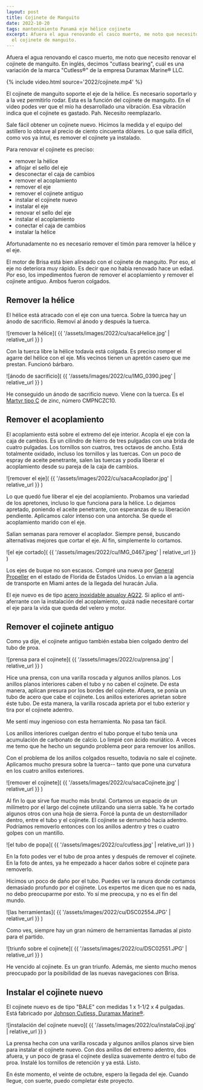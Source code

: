 ```yaml
---
layout: post
title: Cojinete de Manguito
date: 2022-10-20
tags: mantenimiento Panamá eje hélice cojinete
excerpt: Afuera el agua renovando el casco muerto, me noto que necesito renovar
  el cojinete de manguito.
---
```


Afuera el agua renovando el casco muerto, me noto que necesito renovar el
cojinete de manguito. En inglés, decimos "cutlass bearing", cuál es una
variación de la marca "Cutless®" de la empresa Duramax Marine® LLC.

{% include video.html source='2022/cojinete.mp4' %}

El cojinete de manguito soporte el eje de la hélice. Es necesario
soportarlo y a la vez permitirlo rodar. Esta es la función del cojinete
de manguito. En el video podes ver que el mío ha desarrollado una vibración.
Esa vibración indica que el cojinete es gastado. Pah. Necesito reemplazarlo.

Sale fácil obtener un cojinete nuevo. Hicimos la medida y el equipo del
astillero lo obtuve al precio de ciento cincuenta dólares. Lo que salía
difícil, como vos ya intuí, es remover el cojinete ya instalado.

Para renovar el cojinete es preciso:
- remover la hélice
- aflojar el sello del eje
- desconectar el caja de cambios
- remover el acoplamiento
- remover el eje
- remover el cojinete antiguo
- instalar el cojinete nuevo
- instalar el eje
- renovar el sello del eje
- instalar el acoplamiento
- conectar el caja de cambios
- instalar la hélice

Afortunadamente no es necesario remover el timón para remover la hélice y el
eje.

El motor de Brisa está bien alineado con el cojinete de manguito. Por eso, el
eje no deteriora muy rápido. Es decir que no había renovado hace un edad.  Por
eso, los impedimentos fueron de remover el acoplamiento y remover el cojinete
antiguo. Ambos fueron colgados.

## Remover la hélice

El hélice está atracado con el eje con una tuerca. Sobre la tuerca hay un
ánodo de sacrificio. Removí al ánodo y después la tuerca.

![remover la hélice](
  {{ '/assets/images/2022/cu/sacaHelice.jpg' | relative_url }}
)

Con la tuerca libre la hélice todavía está colgada. Es preciso romper el
agarre del hélice con el eje. Mis vecinos tienen un apretón casero que me
prestan. Funcionó bárbaro.

![ánodo de sacrificio](
  {{ '/assets/images/2022/cu/IMG_0390.jpeg' | relative_url }}
)

He conseguido un ánodo de sacrificio nuevo. Viene con la tuerca. Es el [Martyr
tipo C][martyr] de zinc, número CMPNCZC10.

[martyr]: https://martyranodes.com/product/propeller-nut-anodes/

## Remover el acoplamiento

El acoplamiento está sobre el extremo del eje interior.  Acopla el eje con la
caja de cambios.  Es un cilindro de hierro de tres pulgadas con una brida de
cuatro pulgadas.  Los tornillos son cuatros, tres octavos de ancho. Está
totalmente oxidado, incluso los tornillos y las tuercas. Con un poco de espray
de aceite penetrante, salen las tuercas y podía liberar el acoplamiento
desde su pareja de la caja de cambios.

![remover el eje](
  {{ '/assets/images/2022/cu/sacaAcoplador.jpg' | relative_url }}
)

Lo que quedó fue liberar el eje del acoplamiento.
Probamos una variedad de los apretones, incluso lo que funciona para la hélice.
Lo dejamos apretado, poniendo el aceite penetrante, con esperanzas de su
liberación pendiente. Aplicamos calor intenso con una antorcha. Se quede el
acoplamiento marido con el eje.

Salían semanas para remover el acoplador. Siempre pensé, buscando alternativas
mejores que cortar el eje. Al fin, simplemente lo cortamos.

![el eje cortado](
  {{ '/assets/images/2022/cu/IMG_0467.jpeg' | relative_url }}
)

Los ejes de buque no son escasos. Compré una nueva por [General Propeller][gprop]
en el estado de Florida de Estados Unidos. Lo envían a la agencia de transporte
en Miami antes de la llegada del huracán Julia.

[gprop]: https://www.generalpropeller.com/inboard-shaft

El eje nuevo es de tipo [acero inoxidable aqualoy AQ22][aq22]. Si aplico
el anti-aferrante con la instalación del acoplamiento, quizá nadie necesitaré
cortar el eje para la vida que queda del velero y motor.

[aq22]: https://heliceskelly.com/producto/aq22/

## Remover el cojinete antiguo

Como ya dije, el cojinete antiguo también estaba bien colgado dentro del
tubo de proa.

![prensa para el cojinete](
  {{ '/assets/images/2022/cu/prensa.jpg' | relative_url }}
)

Hice una prensa, con una varilla roscada y algunos anillos planos.  Los anillos
planos interiores caben el tubo y no caben el cojinete. De esta manera, aplican
presura por los bordes del cojinete.  Afuera, se ponía un tubo de acero que
cabe el cojinete. Los anillos exteriores aprietan sobre éste tubo. De esta
manera, la varilla roscada aprieta por el tubo exterior y tira por el cojinete
adentro.

Me sentí muy ingenioso con esta herramienta. No pasa tan fácil.

Los anillos interiores cuelgan dentro el tubo porque el tubo tenía una
acumulación de carbonato de calcio. Lo limpié con ácido muriático. A veces me
temo que he hecho un segundo problema peor para remover los anillos.

Con el problema de los anillos colgados resuelto, todavía no sale el
cojinete. Aplicamos mucho presura sobre la tuerca-- tanto que pone una
curvatura en los cuatro anillos exteriores.

![remover el cojinete](
  {{ '/assets/images/2022/cu/sacaCojinete.jpg' | relative_url }}
)

Al fin lo que sirve fue mucho más brutal.
Cortamos un espacio de un milímetro por el largo del cojinete utilizando una
sierra sable. Ya he cortado algunos otros con una hoja de sierra.
Forcé la punta de un destornillador dentro, entre el tubo y el cojinete.
El cojinete se derrumbó hacia adentro. Podríamos removerlo entonces con los
anillos adentro y tres o cuatro golpes con un mantillo.

![el tubo de popa](
  {{ '/assets/images/2022/cu/cutless.jpg' | relative_url }}
)

En la foto podes ver el tubo de proa antes y después de remover el cojinete.
En la foto de antes, ya he empezado a hacer daños sobre el cojinete para
removerlo.

Hicimos un poco de daño por el tubo. Puedes ver la ranura donde cortamos
demasiado profundo por el cojinete. Los expertos me dicen que no es nada,
no debo preocuparme por esto. Yo sí me preocupa, y no es el fin del mundo.

![las herramientas](
  {{ '/assets/images/2022/cu/DSC02554.JPG' | relative_url }}
)

Como ves, siempre hay un gran número de herramientas llamadas al pisto para el
partido.

![triunfo sobre el cojinete](
  {{ '/assets/images/2022/cu/DSC02551.JPG' | relative_url }}
)

He vencido al cojinete. Es un gran triunfo. Además, me siento mucho menos
preocupado por la posibilidad de las nuevas navegaciones con Brisa.

## Instalar el cojinete nuevo

El cojinete nuevo es de tipo "BALE" con medidas 1 x 1-1/2 x 4 pulgadas.
Está fabricado por [Johnson Cutless, Duramax Marine®][durax].

[durax]: https://www.duramaxmarine.com/es/johnson-cutless/water-lubricated-rubber-bearings.htm

![instalación del cojinete nuevo](
  {{ '/assets/images/2022/cu/instalaCoji.jpg' | relative_url }}
)

La prensa hecha con una varilla roscada y algunos anillos planos sirve bien
para instalar el cojinete nuevo. Con dos anillos del extremo adentro, dos
afuera, y un poco de grasa el cojinete desliza suavemente dentro el tubo de
proa. Instalé los tornillos de retención y ya está. Listo.

En éste momento, el veinte de octubre, espero la llegada del eje. Cuando
llegue, con suerte, puedo completar éste proyecto.

